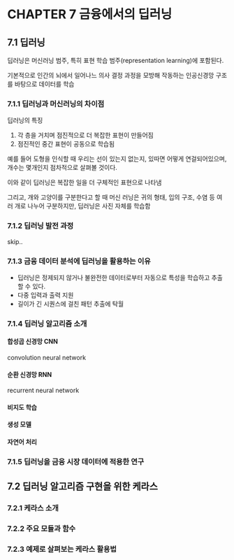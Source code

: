 # CHAPTER 7 금융에서의 딥러닝

## 7.1 딥러닝

딥러닝은 머신러닝 범주, 특히 표현 학습 범주(representation learning)에 포함된다.

기본적으로 인간의 뇌에서 일어나느 의사 결정 과정을 모방해 작동하는 인공신경망 구조를 바탕으로 데이터를 학습

### 7.1.1 딥러닝과 머신러닝의 차이점

딥러닝의 특징

1. 각 층을 거치며 점진적으로 더 복잡한 표현이 만들어짐
2. 점진적인 중간 표현이 공동으로 학습됨

예를 들어 도형을 인식할 때 우리는 선이 있는지 없는지, 있따면 어떻게 연걸되어있으며, 개수는 몇개인지 점차적으로 살펴볼 것이다.

이와 같이 딥러닝은 복잡한 일을 더 구체적인 표현으로 나타냄

그리고, 개와 고양이를 구분한다고 할 때 머신 러닝은 귀의 형태, 입의 구조, 수염 등 여러 개로 나누어 구분하지만, 딥러닝은 사진 자체를 학습함

### 7.1.2 딥러닝 발전 과정

skip..

### 7.1.3 금융 데이터 분석에 딥러닝을 활용하는 이유

- 딥러닝은 정제되지 않거나 불완전한 데이터로부터 자동으로 특성을 학습하고 추출할 수 있다.
- 다중 입력과 출력 지원
- 길이가 긴 시퀀스에 걸친 패턴 추출에 탁월

### 7.1.4 딥러닝 알고리즘 소개

#### 합성곱 신경망 CNN

convolution neural network

#### 순환 신경망 RNN

recurrent neural network

#### 비지도 학습

#### 생성 모델

#### 자연어 처리

### 7.1.5 딥러닝을 금융 시장 데이터에 적용한 연구

## 7.2 딥러닝 알고리즘 구현을 위한 케라스

### 7.2.1 케라스 소개

### 7.2.2 주요 모듈과 함수

### 7.2.3 예제로 살펴보는 케라스 활용법

